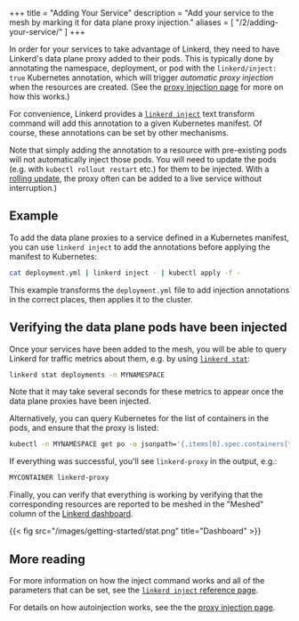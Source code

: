 +++
title = "Adding Your Service"
description = "Add your service to the mesh by marking it for data plane proxy injection."
aliases = [
  "/2/adding-your-service/"
]
+++

In order for your services to take advantage of Linkerd, they need to have
Linkerd's data plane proxy added to their pods. This is typically done by
annotating the namespace, deployment, or pod with the `linkerd/inject: true`
Kubernetes annotation, which will trigger *automatic proxy injection* when the
resources are created. (See the [proxy injection
page](/2/features/proxy-injection) for more on how this works.)

For convenience, Linkerd provides a [`linkerd
inject`](/2/reference/cli/inject/) text transform command will add this
annotation to a given Kubernetes manifest. Of course, these annotations can be
set by other mechanisms.

Note that simply adding the annotation to a resource with pre-existing pods
will not automatically inject those pods. You will need to update the pods
(e.g. with `kubectl rollout restart` etc.) for them to be injected.  With a
[rolling
update](https://kubernetes.io/docs/tutorials/kubernetes-basics/update/update-intro/),
the proxy often can be added to a live service without interruption.)

## Example

To add the data plane proxies to a service defined in a Kubernetes manifest,
you can use `linkerd inject` to add the annotations before applying the manifest
to Kubernetes:

```bash
cat deployment.yml | linkerd inject - | kubectl apply -f -
```

This example transforms the `deployment.yml` file to add injection annotations
in the correct places, then applies it to the cluster.

## Verifying the data plane pods have been injected

Once your services have been added to the mesh, you will be able to query
Linkerd for traffic metrics about them, e.g. by using [`linkerd
stat`](/2/reference/cli/stat/):

```bash
linkerd stat deployments -n MYNAMESPACE
```

Note that it may take several seconds for these metrics to appear once the data
plane proxies have been injected.

Alternatively, you can query Kubernetes for the list of containers in the pods,
and ensure that the proxy is listed:

```bash
kubectl -n MYNAMESPACE get po -o jsonpath='{.items[0].spec.containers[*].name}'
```

If everything was successful, you'll see `linkerd-proxy` in the output, e.g.:

```bash
MYCONTAINER linkerd-proxy
```

Finally, you can verify that everything is working by verifying that the
corresponding resources are reported to be meshed in the "Meshed" column of the
[Linkerd dashboard](/2/features/dashboard).

{{< fig src="/images/getting-started/stat.png" title="Dashboard" >}}

## More reading

For more information on how the inject command works and all of the parameters
that can be set, see the [`linkerd inject` reference
page](/2/reference/cli/inject/).

For details on how autoinjection works, see the the [proxy injection
page](/2/features/proxy-injection.md).

